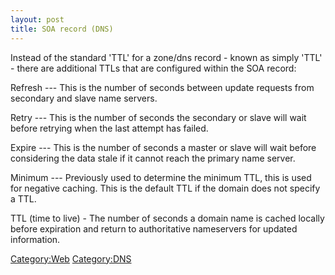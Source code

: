 ```yaml
---
layout: post 
title: SOA record (DNS)
---
```


Instead of the standard \'TTL\' for a zone/dns record - known as simply
\'TTL\' - there are additional TTLs that are configured within the SOA
record:

Refresh --- This is the number of seconds between update requests from
secondary and slave name servers.

Retry --- This is the number of seconds the secondary or slave will wait
before retrying when the last attempt has failed.

Expire --- This is the number of seconds a master or slave will wait
before considering the data stale if it cannot reach the primary name
server.

Minimum --- Previously used to determine the minimum TTL, this is used
for negative caching. This is the default TTL if the domain does not
specify a TTL.

TTL (time to live) - The number of seconds a domain name is cached
locally before expiration and return to authoritative nameservers for
updated information.

[Category:Web](Category:Web "wikilink")
[Category:DNS](Category:DNS "wikilink")
